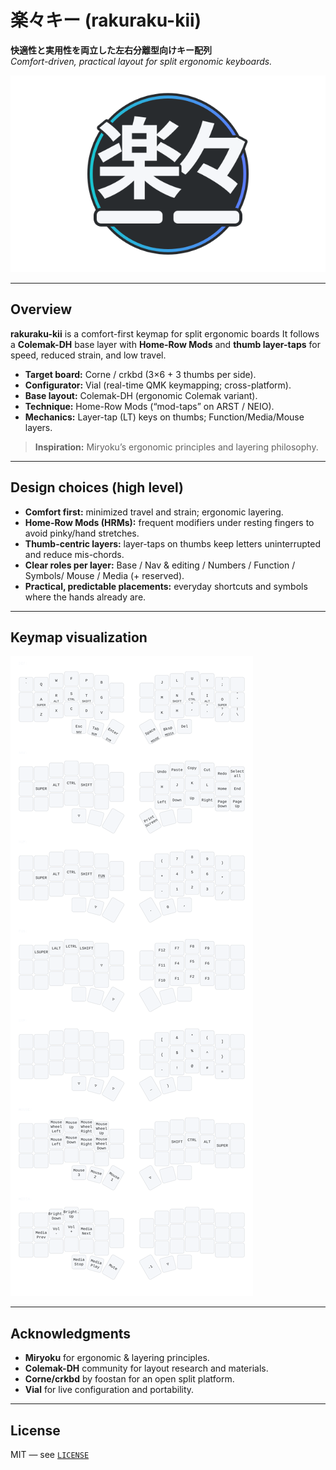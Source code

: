 # 楽々キー (rakuraku-kii)

**快適性と実用性を両立した左右分離型向けキー配列**  
_Comfort-driven, practical layout for split ergonomic keyboards._

![楽々キー](./images/logotype.svg)

---

## Overview

**rakuraku-kii** is a comfort-first keymap for split ergonomic boards
It follows a **Colemak-DH** base layer with **Home-Row Mods** and **thumb
layer-taps** for speed, reduced strain, and low travel.

- **Target board:** Corne / crkbd (3×6 + 3 thumbs per side).
- **Configurator:** Vial (real-time QMK keymapping; cross-platform).
- **Base layout:** Colemak-DH (ergonomic Colemak variant).
- **Technique:** Home-Row Mods (“mod-taps” on ARST / NEIO).
- **Mechanics:** Layer-tap (LT) keys on thumbs; Function/Media/Mouse layers.

> **Inspiration:** Miryoku’s ergonomic principles and layering philosophy.

---

## Design choices (high level)

- **Comfort first:** minimized travel and strain; ergonomic layering.
- **Home-Row Mods (HRMs):** frequent modifiers under resting fingers to avoid
  pinky/hand stretches.
- **Thumb-centric layers:** layer-taps on thumbs keep letters uninterrupted and
  reduce mis-chords.
- **Clear roles per layer:** Base / Nav & editing / Numbers / Function /
  Symbols/ Mouse / Media (+ reserved).
- **Practical, predictable placements:** everyday shortcuts and symbols where the
  hands already are.

<!-- > Full details: see **[`docs/layers.md`](docs/layers.md)** and **[`docs/usage-vial.md`](docs/usage-vial.md)**. -->

---

## Keymap visualization

![All layers](./images/layer_all.svg)

---

## Acknowledgments

- **Miryoku** for ergonomic & layering principles.
- **Colemak-DH** community for layout research and materials.
- **Corne/crkbd** by foostan for an open split platform.
- **Vial** for live configuration and portability.

---

## License

MIT — see [`LICENSE`](LICENSE)
